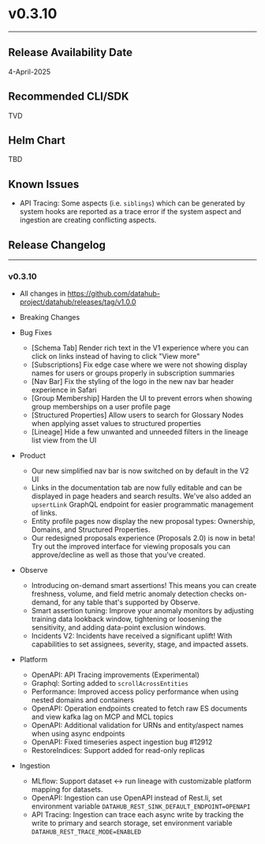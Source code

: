 # v0.3.10
---

Release Availability Date
---
4-April-2025

Recommended CLI/SDK
---
TVD

Helm Chart
---
TBD

## Known Issues

- API Tracing: Some aspects (i.e. `siblings`) which can be generated by system hooks are reported as a trace error if the system aspect and ingestion are creating conflicting aspects.

## Release Changelog
---

### v0.3.10

- All changes in https://github.com/datahub-project/datahub/releases/tag/v1.0.0

- Breaking Changes

- Bug Fixes
  - [Schema Tab] Render rich text in the V1 experience where you can click on links instead of having to click "View more"
  - [Subscriptions] Fix edge case where we were not showing display names for users or groups properly in subscription summaries
  - [Nav Bar] Fix the styling of the logo in the new nav bar header experience in Safari
  - [Group Membership] Harden the UI to prevent errors when showing group memberships on a user profile page
  - [Structured Properties] Allow users to search for Glossary Nodes when applying asset values to structured properties
  - [Lineage] Hide a few unwanted and unneeded filters in the lineage list view from the UI

- Product

  - Our new simplified nav bar is now switched on by default in the V2 UI
  - Links in the documentation tab are now fully editable and can be displayed in page headers and search results. We've also added an `upsertLink` GraphQL endpoint for easier programmatic management of links.
  - Entity profile pages now display the new proposal types: Ownership, Domains, and Structured Properties.
  - Our redesigned proposals experience (Proposals 2.0) is now in beta! Try out the improved interface for viewing proposals you can approve/decline as well as those that you've created.

- Observe
  - Introducing on-demand smart assertions! This means you can create freshness, volume, and field metric anomaly detection checks on-demand, for any table that's supported by Observe.
  - Smart assertion tuning: Improve your anomaly monitors by adjusting training data lookback window, tightening or loosening the sensitivity, and adding data-point exclusion windows.
  - Incidents V2: Incidents have received a significant uplift! With capabilities to set assignees, severity, stage, and impacted assets.

- Platform
  - OpenAPI: API Tracing improvements (Experimental)
  - Graphql: Sorting added to `scrollAcrossEntities`
  - Performance: Improved access policy performance when using nested domains and containers
  - OpenAPI: Operation endpoints created to fetch raw ES documents and view kafka lag on MCP and MCL topics
  - OpenAPI: Additional validation for URNs and entity/aspect names when using async endpoints
  - OpenAPI: Fixed timeseries aspect ingestion bug #12912
  - RestoreIndices: Support added for read-only replicas

- Ingestion 
  - MLflow: Support dataset ↔ run lineage with customizable platform mapping for datasets.
  - OpenAPI: Ingestion can use OpenAPI instead of Rest.li, set environment variable `DATAHUB_REST_SINK_DEFAULT_ENDPOINT=OPENAPI`
  - API Tracing: Ingestion can trace each async write by tracking the write to primary and search storage, set environment variable `DATAHUB_REST_TRACE_MODE=ENABLED`
